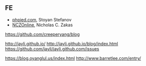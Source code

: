 ## FE
- [phpied.com](http://www.phpied.com/), Stoyan Stefanov
- [NCZOnline](https://www.nczonline.net/), Nicholas C. Zakas


https://github.com/creeperyang/blog

http://jayli.github.io/
http://jayli.github.io/blog/index.html
https://github.com/jayli/jayli.github.com/issues

https://blog.oyanglul.us/index.html
http://www.barretlee.com/entry/
